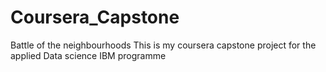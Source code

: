 # Coursera_Capstone
Battle of the neighbourhoods
This is my coursera capstone project for the applied Data science IBM programme
